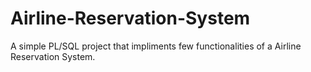 # Airline-Reservation-System
A simple PL/SQL project that impliments few functionalities of a Airline Reservation System.
